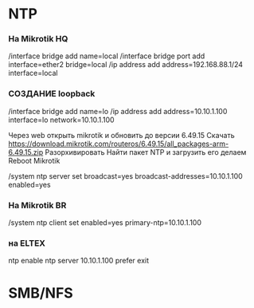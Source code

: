# NTP

### На Mikrotik HQ 

/interface bridge add name=local
/interface bridge port add interface=ether2 bridge=local
/ip address add address=192.168.88.1/24 interface=local

### СОЗДАНИЕ loopback
/interface bridge add name=lo
/ip address add address=10.10.1.100 interface=lo network=10.10.1.100

Через web открыть mikrotik и обновить до версии 6.49.15
Скачать https://download.mikrotik.com/routeros/6.49.15/all_packages-arm-6.49.15.zip
Разорхивировать
Найти пакет NTP и загрузить его
делаем Reboot Mikrotik

/system ntp server set broadcast=yes broadcast-addresses=10.10.1.100 enabled=yes

### На Mikrotik BR 
/system ntp client set enabled=yes primary-ntp=10.10.1.100

### на ELTEX
ntp enable
ntp server 10.10.1.100
  prefer
exit

# SMB/NFS

